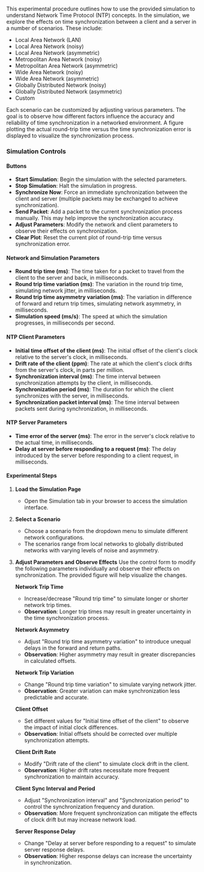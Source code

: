 This experimental procedure outlines how to use the provided simulation to understand Network Time Protocol (NTP) concepts. In the simulation, we explore the effects on time synchronization between a client and a server in a number of scenarios. These include:
- Local Area Network (LAN)
- Local Area Network (noisy)
- Local Area Network (asymmetric)
- Metropolitan Area Network (noisy)
- Metropolitan Area Network (asymmetric)
- Wide Area Network (noisy)
- Wide Area Network (asymmetric)
- Globally Distributed Network (noisy)
- Globally Distributed Network (asymmetric)
- Custom

Each scenario can be customized by adjusting various parameters. The goal is to observe how different factors influence the accuracy and reliability of time synchronization in a networked environment. A figure plotting the actual round-trip time versus the time synchronization error is displayed to visualize the synchronization process.


### Simulation Controls

#### Buttons

- **Start Simulation**: Begin the simulation with the selected parameters.
- **Stop Simulation**: Halt the simulation in progress.
- **Synchronize Now**: Force an immediate synchronization between the client and server (multiple packets may be exchanged to achieve synchronization).
- **Send Packet**: Add a packet to the current synchronization process manually. This may help improve the synchronization accuracy.
- **Adjust Parameters**: Modify the network and client parameters to observe their effects on synchronization.
- **Clear Plot**: Reset the current plot of round-trip time versus synchronization error.


#### Network and Simulation Parameters

- **Round trip time (ms)**: The time taken for a packet to travel from the client to the server and back, in milliseconds.
- **Round trip time variation (ms)**: The variation in the round trip time, simulating network jitter, in milliseconds.
- **Round trip time asymmetry variation (ms)**: The variation in difference of forward and return trip times, simulating network asymmetry, in milliseconds.
- **Simulation speed (ms/s)**: The speed at which the simulation progresses, in milliseconds per second.


#### NTP Client Parameters

- **Initial time offset of the client (ms)**: The initial offset of the client's clock relative to the server's clock, in milliseconds.
- **Drift rate of the client (ppm)**: The rate at which the client's clock drifts from the server's clock, in parts per million.
- **Synchronization interval (ms)**: The time interval between synchronization attempts by the client, in milliseconds.
- **Synchronization period (ms)**: The duration for which the client synchronizes with the server, in milliseconds.
- **Synchronization packet interval (ms)**: The time interval between packets sent during synchronization, in milliseconds.


#### NTP Server Parameters

- **Time error of the server (ms)**: The error in the server's clock relative to the actual time, in milliseconds.
- **Delay at server before responding to a request (ms)**: The delay introduced by the server before responding to a client request, in milliseconds.


#### Experimental Steps

1. **Load the Simulation Page**
   - Open the Simulation tab in your browser to access the simulation interface.

2. **Select a Scenario**
   - Choose a scenario from the dropdown menu to simulate different network configurations.
   - The scenarios range from local networks to globally distributed networks with varying levels of noise and asymmetry.

3. **Adjust Parameters and Observe Effects**
   Use the control form to modify the following parameters individually and observe their effects on synchronization. The provided figure will help visualize the changes.

   **Network Trip Time**
   - Increase/decrease "Round trip time" to simulate longer or shorter network trip times.
   - **Observation**: Longer trip times may result in greater uncertainty in the time synchronization process.

   **Network Asymmetry**
   - Adjust "Round trip time asymmetry variation" to introduce unequal delays in the forward and return paths.
   - **Observation**: Higher asymmetry may result in greater discrepancies in calculated offsets.

   **Network Trip Variation**
   - Change "Round trip time variation" to simulate varying network jitter.
   - **Observation**: Greater variation can make synchronization less predictable and accurate.

   **Client Offset**
   - Set different values for "Initial time offset of the client" to observe the impact of initial clock differences.
   - **Observation**: Initial offsets should be corrected over multiple synchronization attempts.

   **Client Drift Rate**
   - Modify "Drift rate of the client" to simulate clock drift in the client.
   - **Observation**: Higher drift rates necessitate more frequent synchronization to maintain accuracy.

   **Client Sync Interval and Period**
   - Adjust "Synchronization interval" and "Synchronization period" to control the synchronization frequency and duration.
   - **Observation**: More frequent synchronization can mitigate the effects of clock drift but may increase network load.

   **Server Response Delay**
   - Change "Delay at server before responding to a request" to simulate server response delays.
   - **Observation**: Higher response delays can increase the uncertainty in synchronization.
